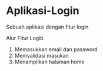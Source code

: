 # Aplikasi-Login
Sebuah aplikasi dengan fitur login

Alur Fitur Logib
1. Memasukkan email dan password
2. Memvalidasi masukan
3.  Menampilkan halaman home
